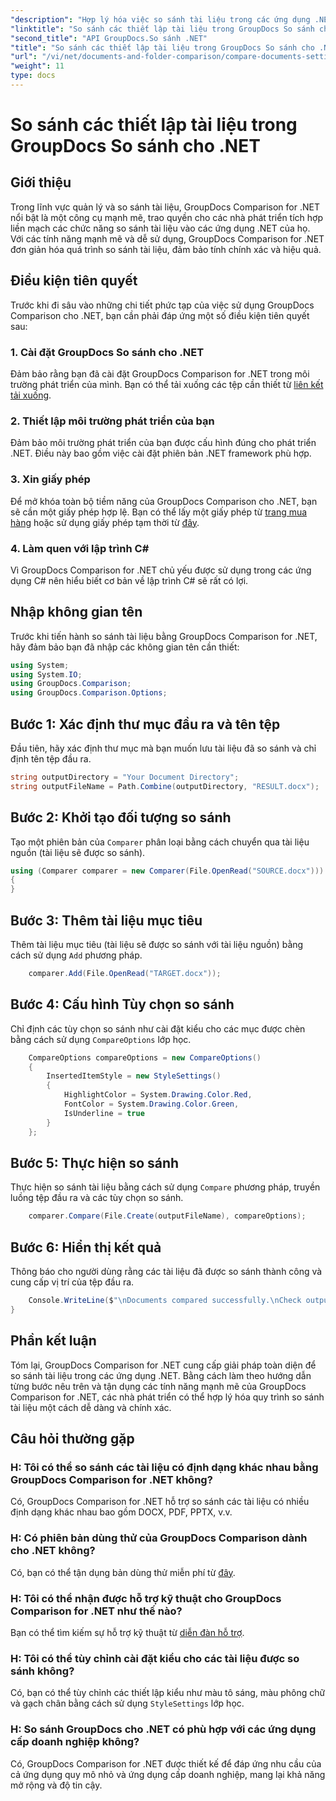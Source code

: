 ```yaml
---
"description": "Hợp lý hóa việc so sánh tài liệu trong các ứng dụng .NET với GroupDocs Comparison. So sánh tài liệu dễ dàng với các tính năng nâng cao."
"linktitle": "So sánh các thiết lập tài liệu trong GroupDocs So sánh cho .NET"
"second_title": "API GroupDocs.So sánh .NET"
"title": "So sánh các thiết lập tài liệu trong GroupDocs So sánh cho .NET"
"url": "/vi/net/documents-and-folder-comparison/compare-documents-settings-dotnet/"
"weight": 11
type: docs
---
```

# So sánh các thiết lập tài liệu trong GroupDocs So sánh cho .NET

## Giới thiệu
Trong lĩnh vực quản lý và so sánh tài liệu, GroupDocs Comparison for .NET nổi bật là một công cụ mạnh mẽ, trao quyền cho các nhà phát triển tích hợp liền mạch các chức năng so sánh tài liệu vào các ứng dụng .NET của họ. Với các tính năng mạnh mẽ và dễ sử dụng, GroupDocs Comparison for .NET đơn giản hóa quá trình so sánh tài liệu, đảm bảo tính chính xác và hiệu quả.
## Điều kiện tiên quyết
Trước khi đi sâu vào những chi tiết phức tạp của việc sử dụng GroupDocs Comparison cho .NET, bạn cần phải đáp ứng một số điều kiện tiên quyết sau:
### 1. Cài đặt GroupDocs So sánh cho .NET
Đảm bảo rằng bạn đã cài đặt GroupDocs Comparison for .NET trong môi trường phát triển của mình. Bạn có thể tải xuống các tệp cần thiết từ [liên kết tải xuống](https://releases.groupdocs.com/comparison/net/).
### 2. Thiết lập môi trường phát triển của bạn
Đảm bảo môi trường phát triển của bạn được cấu hình đúng cho phát triển .NET. Điều này bao gồm việc cài đặt phiên bản .NET framework phù hợp.
### 3. Xin giấy phép
Để mở khóa toàn bộ tiềm năng của GroupDocs Comparison cho .NET, bạn sẽ cần một giấy phép hợp lệ. Bạn có thể lấy một giấy phép từ [trang mua hàng](https://purchase.groupdocs.com/buy) hoặc sử dụng giấy phép tạm thời từ [đây](https://purchase.groupdocs.com/temporary-license/).
### 4. Làm quen với lập trình C#
Vì GroupDocs Comparison for .NET chủ yếu được sử dụng trong các ứng dụng C# nên hiểu biết cơ bản về lập trình C# sẽ rất có lợi.

## Nhập không gian tên
Trước khi tiến hành so sánh tài liệu bằng GroupDocs Comparison for .NET, hãy đảm bảo bạn đã nhập các không gian tên cần thiết:
```csharp
using System;
using System.IO;
using GroupDocs.Comparison;
using GroupDocs.Comparison.Options;
```
## Bước 1: Xác định thư mục đầu ra và tên tệp
Đầu tiên, hãy xác định thư mục mà bạn muốn lưu tài liệu đã so sánh và chỉ định tên tệp đầu ra.
```csharp
string outputDirectory = "Your Document Directory";
string outputFileName = Path.Combine(outputDirectory, "RESULT.docx");
```
## Bước 2: Khởi tạo đối tượng so sánh
Tạo một phiên bản của `Comparer` phân loại bằng cách chuyển qua tài liệu nguồn (tài liệu sẽ được so sánh).
```csharp
using (Comparer comparer = new Comparer(File.OpenRead("SOURCE.docx")))
{
}
```
## Bước 3: Thêm tài liệu mục tiêu
Thêm tài liệu mục tiêu (tài liệu sẽ được so sánh với tài liệu nguồn) bằng cách sử dụng `Add` phương pháp.
```csharp
    comparer.Add(File.OpenRead("TARGET.docx"));
```
## Bước 4: Cấu hình Tùy chọn so sánh
Chỉ định các tùy chọn so sánh như cài đặt kiểu cho các mục được chèn bằng cách sử dụng `CompareOptions` lớp học.
```csharp
    CompareOptions compareOptions = new CompareOptions()
    {
        InsertedItemStyle = new StyleSettings()
        {
            HighlightColor = System.Drawing.Color.Red,
            FontColor = System.Drawing.Color.Green,
            IsUnderline = true
        }
    };
```
## Bước 5: Thực hiện so sánh
Thực hiện so sánh tài liệu bằng cách sử dụng `Compare` phương pháp, truyền luồng tệp đầu ra và các tùy chọn so sánh.
```csharp
    comparer.Compare(File.Create(outputFileName), compareOptions);
```
## Bước 6: Hiển thị kết quả
Thông báo cho người dùng rằng các tài liệu đã được so sánh thành công và cung cấp vị trí của tệp đầu ra.
```csharp
    Console.WriteLine($"\nDocuments compared successfully.\nCheck output in {Directory.GetCurrentDirectory()}.");
}
```

## Phần kết luận
Tóm lại, GroupDocs Comparison for .NET cung cấp giải pháp toàn diện để so sánh tài liệu trong các ứng dụng .NET. Bằng cách làm theo hướng dẫn từng bước nêu trên và tận dụng các tính năng mạnh mẽ của GroupDocs Comparison for .NET, các nhà phát triển có thể hợp lý hóa quy trình so sánh tài liệu một cách dễ dàng và chính xác.
## Câu hỏi thường gặp
### H: Tôi có thể so sánh các tài liệu có định dạng khác nhau bằng GroupDocs Comparison for .NET không?
Có, GroupDocs Comparison for .NET hỗ trợ so sánh các tài liệu có nhiều định dạng khác nhau bao gồm DOCX, PDF, PPTX, v.v.
### H: Có phiên bản dùng thử của GroupDocs Comparison dành cho .NET không?
Có, bạn có thể tận dụng bản dùng thử miễn phí từ [đây](https://releases.groupdocs.com/).
### H: Tôi có thể nhận được hỗ trợ kỹ thuật cho GroupDocs Comparison for .NET như thế nào?
Bạn có thể tìm kiếm sự hỗ trợ kỹ thuật từ [diễn đàn hỗ trợ](https://forum.groupdocs.com/c/comparison/12).
### H: Tôi có thể tùy chỉnh cài đặt kiểu cho các tài liệu được so sánh không?
Có, bạn có thể tùy chỉnh các thiết lập kiểu như màu tô sáng, màu phông chữ và gạch chân bằng cách sử dụng `StyleSettings` lớp học.
### H: So sánh GroupDocs cho .NET có phù hợp với các ứng dụng cấp doanh nghiệp không?
Có, GroupDocs Comparison for .NET được thiết kế để đáp ứng nhu cầu của cả ứng dụng quy mô nhỏ và ứng dụng cấp doanh nghiệp, mang lại khả năng mở rộng và độ tin cậy.